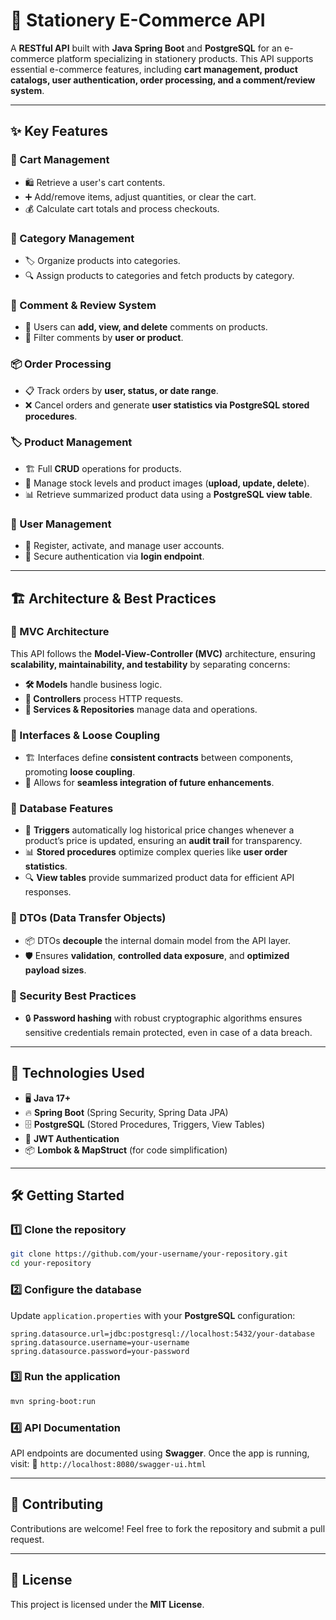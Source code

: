 # 📒 Stationery E-Commerce API

A **RESTful API** built with **Java Spring Boot** and **PostgreSQL** for an e-commerce platform specializing in stationery products. This API supports essential e-commerce features, including **cart management, product catalogs, user authentication, order processing, and a comment/review system**.

---

## ✨ Key Features

### 🛒 Cart Management
- 🛍️ Retrieve a user's cart contents.
- ➕ Add/remove items, adjust quantities, or clear the cart.
- 💰 Calculate cart totals and process checkouts.

### 📂 Category Management
- 🏷️ Organize products into categories.
- 🔍 Assign products to categories and fetch products by category.

### 📝 Comment & Review System
- 💬 Users can **add, view, and delete** comments on products.
- 🎯 Filter comments by **user or product**.

### 📦 Order Processing
- 📋 Track orders by **user, status, or date range**.
- ❌ Cancel orders and generate **user statistics via PostgreSQL stored procedures**.

### 🏷️ Product Management
- 🏗️ Full **CRUD** operations for products.
- 📸 Manage stock levels and product images (**upload, update, delete**).
- 📊 Retrieve summarized product data using a **PostgreSQL view table**.

### 👤 User Management
- 🔐 Register, activate, and manage user accounts.
- 🔑 Secure authentication via **login endpoint**.

---

## 🏗️ Architecture & Best Practices

### 🔹 MVC Architecture
This API follows the **Model-View-Controller (MVC)** architecture, ensuring **scalability, maintainability, and testability** by separating concerns:
- **🛠️ Models** handle business logic.
- **📡 Controllers** process HTTP requests.
- **📂 Services & Repositories** manage data and operations.

### 🔹 Interfaces & Loose Coupling
- 🏗️ Interfaces define **consistent contracts** between components, promoting **loose coupling**.
- 🔄 Allows for **seamless integration of future enhancements**.

### 🔹 Database Features
- 📜 **Triggers** automatically log historical price changes whenever a product’s price is updated, ensuring an **audit trail** for transparency.
- 📊 **Stored procedures** optimize complex queries like **user order statistics**.
- 🔍 **View tables** provide summarized product data for efficient API responses.

### 🔹 DTOs (Data Transfer Objects)
- 📦 DTOs **decouple** the internal domain model from the API layer.
- 🛡️ Ensures **validation**, **controlled data exposure**, and **optimized payload sizes**.

### 🔹 Security Best Practices
- 🔒 **Password hashing** with robust cryptographic algorithms ensures sensitive credentials remain protected, even in case of a data breach.

---

## 🚀 Technologies Used

- 🖥 **Java 17+**
- 🔥 **Spring Boot** (Spring Security, Spring Data JPA)
- 🗄 **PostgreSQL** (Stored Procedures, Triggers, View Tables)
- 🔐 **JWT Authentication**
- 📦 **Lombok & MapStruct** (for code simplification)

---

## 🛠️ Getting Started

### 1️⃣ Clone the repository
```bash
git clone https://github.com/your-username/your-repository.git
cd your-repository
```

### 2️⃣ Configure the database
Update `application.properties` with your **PostgreSQL** configuration:
```properties
spring.datasource.url=jdbc:postgresql://localhost:5432/your-database
spring.datasource.username=your-username
spring.datasource.password=your-password
```

### 3️⃣ Run the application
```bash
mvn spring-boot:run
```

### 4️⃣ API Documentation
API endpoints are documented using **Swagger**. Once the app is running, visit:
🔗 `http://localhost:8080/swagger-ui.html`

---

## 🤝 Contributing
Contributions are welcome! Feel free to fork the repository and submit a pull request.

---

## 📜 License
This project is licensed under the **MIT License**.
